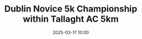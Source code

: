---
title: Dublin Novice 5k Championship within Tallaght AC 5km  
location: Tallaght, Co. Dublin
date: 2025-03-17 10:00
latitude: 53.291426
longitude: -6.356593
results:
results:
  - place: 69
    name: ND
    time: 18.47
    category: FS
    note: 🥇1st Club 
---